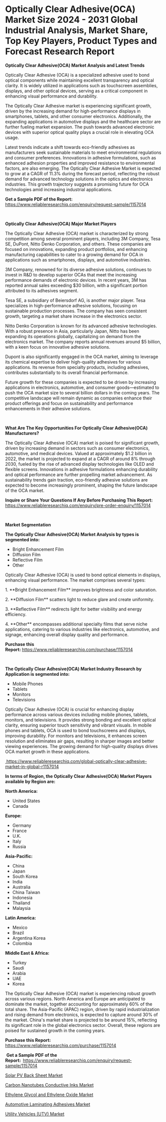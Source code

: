 <p><h1>Optically Clear Adhesive(OCA) Market Size 2024 - 2031 Global Industrial Analysis, Market Share, Top Key Players, Product Types and Forecast Research Report</h1></p><p><strong>Optically Clear Adhesive(OCA) Market Analysis and Latest Trends</strong></p>
<p><p>Optically Clear Adhesive (OCA) is a specialized adhesive used to bond optical components while maintaining excellent transparency and optical clarity. It is widely utilized in applications such as touchscreen assemblies, displays, and other optical devices, serving as a critical component in enhancing visual performance and durability.</p><p>The Optically Clear Adhesive market is experiencing significant growth, driven by the increasing demand for high-performance displays in smartphones, tablets, and other consumer electronics. Additionally, the expanding applications in automotive displays and the healthcare sector are further fueling market expansion. The push towards advanced electronic devices with superior optical quality plays a crucial role in elevating OCA usage.</p><p>Latest trends indicate a shift towards eco-friendly adhesives as manufacturers seek sustainable materials to meet environmental regulations and consumer preferences. Innovations in adhesive formulations, such as enhanced adhesion properties and improved resistance to environmental factors, are also emerging. The Optically Clear Adhesive Market is expected to grow at a CAGR of 11.3% during the forecast period, reflecting the robust demand for advanced technology solutions in the optics and electronics industries. This growth trajectory suggests a promising future for OCA technologies amid increasing industrial applications.</p></p>
<p><strong>Get a Sample PDF of the Report:&nbsp;</strong> <a href="https://www.reliableresearchiq.com/enquiry/request-sample/1157014?utm_campaign=1499&utm_medium=2&utm_source=Github&utm_content=ia&utm_term=11102024&utm_id=optically-clear-adhesiveoca">https://www.reliableresearchiq.com/enquiry/request-sample/1157014</a></p>
<p>&nbsp;</p>
<p><strong>Optically Clear Adhesive(OCA) Major Market Players</strong></p>
<p><p>The Optically Clear Adhesive (OCA) market is characterized by strong competition among several prominent players, including 3M Company, Tesa SE, DuPont, Nitto Denko Corporation, and others. These companies are focused on innovations, expanding product portfolios, and enhancing manufacturing capabilities to cater to a growing demand for OCA in applications such as smartphones, displays, and automotive industries.</p><p>3M Company, renowned for its diverse adhesive solutions, continues to invest in R&D to develop superior OCAs that meet the increasing performance demands of electronic devices. In recent years, 3M has reported annual sales exceeding $30 billion, with a significant portion attributed to its adhesives segment.</p><p>Tesa SE, a subsidiary of Beiersdorf AG, is another major player. Tesa specializes in high-performance adhesive solutions, focusing on sustainable production processes. The company has seen consistent growth, targeting a market share increase in the electronics sector.</p><p>Nitto Denko Corporation is known for its advanced adhesive technologies. With a robust presence in Asia, particularly Japan, Nitto has been expanding its operations globally, capitalizing on demand from the electronics market. The company reports annual revenues around $5 billion, with a keen focus on innovative adhesive solutions.</p><p>Dupont is also significantly engaged in the OCA market, aiming to leverage its chemical expertise to deliver high-quality adhesives for various applications. Its revenue from specialty products, including adhesives, contributes substantially to its overall financial performance.</p><p>Future growth for these companies is expected to be driven by increasing applications in electronics, automotive, and consumer goods—estimated to push the OCA market size to several billion dollars in the coming years. The competitive landscape will remain dynamic as companies enhance their product offerings and focus on sustainability and performance enhancements in their adhesive solutions.</p></p>
<p>&nbsp;</p>
<p><strong>What Are The Key Opportunities For Optically Clear Adhesive(OCA) Manufacturers?</strong></p>
<p><p>The Optically Clear Adhesive (OCA) market is poised for significant growth, driven by increasing demand in sectors such as consumer electronics, automotive, and medical devices. Valued at approximately $1.2 billion in 2022, the market is projected to expand at a CAGR of around 8% through 2030, fueled by the rise of advanced display technologies like OLED and flexible screens. Innovations in adhesive formulations enhancing durability and optical performance are further propelling market advancement. As sustainability trends gain traction, eco-friendly adhesive solutions are expected to become increasingly prominent, shaping the future landscape of the OCA market.</p></p>
<p><strong>Inquire or Share Your Questions If Any Before Purchasing This Report:</strong> <a href="https://www.reliableresearchiq.com/enquiry/pre-order-enquiry/1157014?utm_campaign=1499&utm_medium=2&utm_source=Github&utm_content=ia&utm_term=11102024&utm_id=optically-clear-adhesiveoca">https://www.reliableresearchiq.com/enquiry/pre-order-enquiry/1157014</a></p>
<p>&nbsp;</p>
<p><strong>Market Segmentation</strong></p>
<p><strong>The Optically Clear Adhesive(OCA) Market Analysis by types is segmented into:</strong></p>
<p><ul><li>Bright Enhancement Film</li><li>Diffusion Film</li><li>Reflective Film</li><li>Other</li></ul></p>
<p><p>Optically Clear Adhesive (OCA) is used to bond optical elements in displays, enhancing visual performance. The market comprises several types: </p><p>1. **Bright Enhancement Film** improves brightness and color saturation.</p><p>2. **Diffusion Film** scatters light to reduce glare and create uniformity.</p><p>3. **Reflective Film** redirects light for better visibility and energy efficiency.</p><p>4. **Other** encompasses additional specialty films that serve niche applications, catering to various industries like electronics, automotive, and signage, enhancing overall display quality and performance.</p></p>
<p><strong>Purchase this Report:&nbsp;</strong><a href="https://www.reliableresearchiq.com/purchase/1157014?utm_campaign=1499&utm_medium=2&utm_source=Github&utm_content=ia&utm_term=11102024&utm_id=optically-clear-adhesiveoca">https://www.reliableresearchiq.com/purchase/1157014</a></p>
<p>&nbsp;</p>
<p><strong>The Optically Clear Adhesive(OCA) Market Industry Research by Application is segmented into:</strong></p>
<p><ul><li>Mobile Phones</li><li>Tablets</li><li>Monitors</li><li>Televisions</li></ul></p>
<p><p>Optically Clear Adhesive (OCA) is crucial for enhancing display performance across various devices including mobile phones, tablets, monitors, and televisions. It provides strong bonding and excellent optical clarity, ensuring superior touch sensitivity and vibrant visuals. In mobile phones and tablets, OCA is used to bond touchscreens and displays, improving durability. For monitors and televisions, it enhances screen resolution and eliminates air gaps, resulting in sharper images and better viewing experiences. The growing demand for high-quality displays drives OCA market growth in these applications.</p></p>
<p><a href="https://www.reliableresearchiq.com/global-optically-clear-adhesive-market-in-global-r1157014?utm_campaign=1499&utm_medium=2&utm_source=Github&utm_content=ia&utm_term=11102024&utm_id=optically-clear-adhesiveoca">&nbsp;https://www.reliableresearchiq.com/global-optically-clear-adhesive-market-in-global-r1157014</a></p>
<p><strong>In terms of Region, the Optically Clear Adhesive(OCA) Market Players available by Region are:</strong></p>
<p>
    <p> <strong> North America: </strong>
        <ul>
            <li>United States</li>
            <li>Canada</li>
        </ul>
        </p> 
    <p> <strong> Europe: </strong>
        <ul>
            <li>Germany</li>
            <li>France</li>
            <li>U.K.</li>
            <li>Italy</li>
            <li>Russia</li>
        </ul>
        </p> 
    <p> <strong> Asia-Pacific: </strong>
        <ul>
            <li>China</li>
            <li>Japan</li>
            <li>South Korea</li>
            <li>India</li>
            <li>Australia</li>
            <li>China Taiwan</li>
            <li>Indonesia</li>
            <li>Thailand</li>
            <li>Malaysia</li>
        </ul>
        </p> 
    <p> <strong> Latin America: </strong>
        <ul>
            <li>Mexico</li>
            <li>Brazil</li>
            <li>Argentina Korea</li>
            <li>Colombia</li>
        </ul>
        </p> 
    <p> <strong> Middle East & Africa: </strong>
        <ul>
            <li>Turkey</li>
            <li>Saudi</li>
            <li>Arabia</li>
            <li>UAE</li>
            <li>Korea</li>
        </ul>
    </p>
    </p>
<p><p>The Optically Clear Adhesive (OCA) market is experiencing robust growth across various regions. North America and Europe are anticipated to dominate the market, together accounting for approximately 60% of the total share. The Asia-Pacific (APAC) region, driven by rapid industrialization and rising demand from electronics, is expected to capture around 30% of the market. China's market share is projected to be around 15%, reflecting its significant role in the global electronics sector. Overall, these regions are poised for sustained growth in the coming years.</p></p>
<p><strong>Purchase this Report: </strong><a href="https://www.reliableresearchiq.com/purchase/1157014?utm_campaign=1499&utm_medium=2&utm_source=Github&utm_content=ia&utm_term=11102024&utm_id=optically-clear-adhesiveoca">https://www.reliableresearchiq.com/purchase/1157014</a></p>
<p>&nbsp;<strong>Get a Sample PDF of the Report:&nbsp;&nbsp;</strong><a href="https://www.reliableresearchiq.com/enquiry/request-sample/1157014?utm_campaign=1499&utm_medium=2&utm_source=Github&utm_content=ia&utm_term=11102024&utm_id=optically-clear-adhesiveoca">https://www.reliableresearchiq.com/enquiry/request-sample/1157014</a></p>
<p><strong></strong></p>
<p><p><a href="https://www.linkedin.com/pulse/solar-pv-back-sheet-market-forecast-global-trends-urjve?utm_campaign=1499&utm_medium=2&utm_source=Github&utm_content=ia&utm_term=11102024&utm_id=optically-clear-adhesiveoca">Solar PV Back Sheet Market</a></p><p><a href="https://www.linkedin.com/pulse/global-carbon-nanotubes-conductive-inks-market-size-yhzde?utm_campaign=1499&utm_medium=2&utm_source=Github&utm_content=ia&utm_term=11102024&utm_id=optically-clear-adhesiveoca">Carbon Nanotubes Conductive Inks Market</a></p><p><a href="https://www.linkedin.com/pulse/ethylene-glycol-oxide-market-trends-insights-type-application-jynif?utm_campaign=1499&utm_medium=2&utm_source=Github&utm_content=ia&utm_term=11102024&utm_id=optically-clear-adhesiveoca">Ethylene Glycol and Ethylene Oxide Market</a></p><p><a href="https://www.linkedin.com/pulse/market-dynamics-future-trends-global-automotive-laminating-kx3de?utm_campaign=1499&utm_medium=2&utm_source=Github&utm_content=ia&utm_term=11102024&utm_id=optically-clear-adhesiveoca">Automotive Laminating Adhesives Market</a></p><p><a href="https://www.linkedin.com/pulse/utility-vehicles-utv-market-size-growth-industry-analysis-s8bhc?utm_campaign=1499&utm_medium=2&utm_source=Github&utm_content=ia&utm_term=11102024&utm_id=optically-clear-adhesiveoca">Utility Vehicles (UTV) Market</a></p></p>